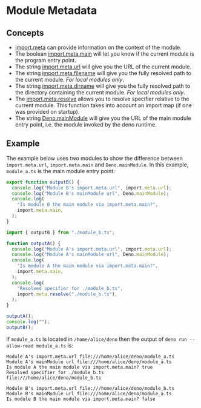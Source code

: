 # Module Metadata

## Concepts

- [import.meta](https://developer.mozilla.org/en-US/docs/Web/JavaScript/Reference/Statements/import.meta)
  can provide information on the context of the module.
- The boolean [import.meta.main](https://deno.land/api?s=ImportMeta#prop_main)
  will let you know if the current module is the program entry point.
- The string [import.meta.url](https://deno.land/api?s=ImportMeta#prop_url) will
  give you the URL of the current module.
- The string
  [import.meta.filename](https://deno.land/api?s=ImportMeta#prop_filename) will
  give you the fully resolved path to the current module. _For local modules
  only_.
- The string
  [import.meta.dirname](https://deno.land/api?s=ImportMeta#prop_dirname) will
  give you the fully resolved path to the directory containing the current
  module. _For local modules only_.
- The [import.meta.resolve](https://deno.land/api?s=ImportMeta#prop_resolve)
  allows you to resolve specifier relative to the current module. This function
  takes into account an import map (if one was provided on startup).
- The string [Deno.mainModule](https://deno.land/api?s=Deno.mainModule) will
  give you the URL of the main module entry point, i.e. the module invoked by
  the deno runtime.

## Example

The example below uses two modules to show the difference between
`import.meta.url`, `import.meta.main` and `Deno.mainModule`. In this example,
`module_a.ts` is the main module entry point:

```ts title="module_b.ts"
export function outputB() {
  console.log("Module B's import.meta.url", import.meta.url);
  console.log("Module B's mainModule url", Deno.mainModule);
  console.log(
    "Is module B the main module via import.meta.main?",
    import.meta.main,
  );
}
```

```ts title="module_a.ts"
import { outputB } from "./module_b.ts";

function outputA() {
  console.log("Module A's import.meta.url", import.meta.url);
  console.log("Module A's mainModule url", Deno.mainModule);
  console.log(
    "Is module A the main module via import.meta.main?",
    import.meta.main,
  );
  console.log(
    "Resolved specifier for ./module_b.ts",
    import.meta.resolve("./module_b.ts"),
  );
}

outputA();
console.log("");
outputB();
```

If `module_a.ts` is located in `/home/alice/deno` then the output of
`deno run --allow-read module_a.ts` is:

```console
Module A's import.meta.url file:///home/alice/deno/module_a.ts
Module A's mainModule url file:///home/alice/deno/module_a.ts
Is module A the main module via import.meta.main? true
Resolved specifier for ./module_b.ts file:///home/alice/deno/module_b.ts

Module B's import.meta.url file:///home/alice/deno/module_b.ts
Module B's mainModule url file:///home/alice/deno/module_a.ts
Is module B the main module via import.meta.main? false
```
